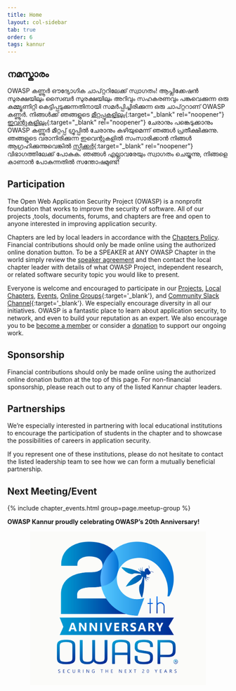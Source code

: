 ```yaml
---
title: Home 
layout: col-sidebar
tab: true
order: 6
tags: kannur
---
```



## നമസ്കാരം

OWASP കണ്ണൂർ ഔദ്യോഗിക ചാപ്റ്ററിലേക്ക് സ്വാഗതം! ആപ്ലിക്കേഷൻ സുരക്ഷയിലും സൈബർ സുരക്ഷയിലും അറിവും സഹകരണവും പങ്കുവെക്കുന്ന ഒരു കമ്മ്യൂണിറ്റി കെട്ടിപ്പടുക്കുന്നതിനായി സമർപ്പിച്ചിരിക്കുന്ന ഒരു ചാപ്റ്ററാണ് OWASP കണ്ണൂർ.
നിങ്ങൾക്ക് ഞങ്ങളുടെ [മീറ്റപ്പുകളിലും](https://www.meetup.com/owasp-kannur/){:target="_blank" rel="noopener"} [ഇവന്റുകളിലും](https://owasp.org/www-chapter-kannur/#div-events){:target="_blank" rel="noopener"} ചേരാനും പങ്കെടുക്കാനും OWASP കണ്ണൂർ മീറ്റപ്പ് ഗ്രൂപ്പിൽ ചേരാനും കഴിയുമെന്ന് ഞങ്ങൾ പ്രതീക്ഷിക്കുന്നു. ഞങ്ങളുടെ വരാനിരിക്കുന്ന ഇവെന്റുകളിൽ സംസാരിക്കാൻ നിങ്ങൾ ആഗ്രഹിക്കുന്നുവെങ്കിൽ [സ്പീക്കർ](https://owasp.org/www-chapter-kannur/#div-speakers){:target="_blank" rel="noopener"} വിഭാഗത്തിലേക്ക് പോകുക.
ഞങ്ങൾ എല്ലാവരേയും സ്വാഗതം ചെയ്യുന്നു, നിങ്ങളെ കാണാൻ പോകുന്നതിൽ സന്തോഷമുണ്ട്!

## Participation

The Open Web Application Security Project (OWASP) is a nonprofit foundation that works to improve the security of software. All of our projects ,tools, documents, forums, and chapters are free and open to anyone interested in improving application security. 

Chapters are led by local leaders in accordance with the [Chapters Policy](/www-policy/operational/chapters). Financial contributions should only be made online using the authorized online donation button. To be a SPEAKER at ANY OWASP Chapter in the world simply review the [speaker agreement](/www-policy/legal/speaker-agreement) and then contact the local chapter leader with details of what OWASP Project, independent research, or related software security topic you would like to present.

Everyone is welcome and encouraged to participate in our [Projects](/projects/), [Local Chapters](/chapters/), [Events](/events/), [Online Groups](https://groups.google.com/a/owasp.com/){:target='_blank'}, and [Community Slack Channel](https://owasp.slack.com/){:target='_blank'}. We especially encourage diversity in all our initiatives. OWASP is a fantastic place to learn about application security, to network, and even to build your reputation as an expert. We also encourage you to be [become a member](/membership/) or consider a [donation](/donate/) to support our ongoing work.

## Sponsorship

Financial contributions should only be made online using the authorized online donation button at the top of this page. For non-financial sponsorship, please reach out to any of the listed Kannur chapter leaders.

## Partnerships

We’re especially interested in partnering with local educational institutions to encourage the participation of students in the chapter and to showcase the possibilities of careers in application security.

If you represent one of these institutions, please do not hesitate to contact the listed leadership team to see how we can form a mutually beneficial partnership.

Next Meeting/Event <!-- You should keep this section as it will populate your meetup events -->
---------------------
{% include chapter_events.html group=page.meetup-group %}

**OWASP Kannur proudly celebrating OWASP’s 20th Anniversary!**

<p align="center"> <img src="assets/images/OWASP_20th_Anniversary.jpg" width="400" height="350"></p>
